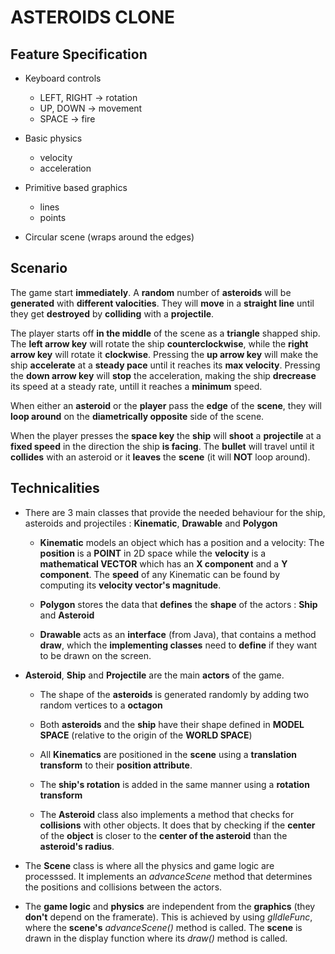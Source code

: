 ASTEROIDS CLONE
===============


Feature Specification
---------------------
* Keyboard controls
	- LEFT, RIGHT -> rotation
	- UP, DOWN -> movement
	- SPACE -> fire

* Basic physics
	- velocity
	- acceleration

* Primitive based graphics
	- lines
	- points

* Circular scene (wraps around the edges)


Scenario
--------
The game start **immediately**. A **random** number of **asteroids** 
will be **generated** with **different valocities**. They will **move** in
a **straight line** until they get **destroyed** by **colliding** with a 
**projectile**.
	
The player starts off **in the middle** of the scene as a **triangle** 
shapped ship. The **left arrow key** will rotate the ship **counterclockwise**,
while the **right arrow key** will rotate it **clockwise**. Pressing the 
**up arrow key** will make the ship **accelerate** at a **steady pace**
until it reaches its **max velocity**. Pressing the **down arrow key** will
**stop** the acceleration, making the ship **drecrease** its speed at a steady
rate, untill it reaches a **minimum** speed.

When either an **asteroid** or the **player** pass the **edge** of the 
**scene**, they will **loop around** on the **diametrically opposite** side
of the scene.

When the player presses the **space key** the **ship** will **shoot** a
**projectile** at a **fixed speed** in the direction the ship **is facing**.
The **bullet** will travel until it **collides** with an asteroid or it
**leaves** the **scene** (it will **NOT** loop around).


Technicalities
--------------

* There are 3 main classes that provide the needed behaviour for the ship,
asteroids and projectiles : **Kinematic**, **Drawable** and **Polygon**

	- **Kinematic** models an object which has a position and a velocity:
		The **position** is a **POINT** in 2D space while the **velocity** is a
		**mathematical VECTOR** which has an **X component** and a **Y component**.
		The **speed** of any Kinematic can be found by computing its **velocity
		vector's magnitude**.

	- **Polygon** stores the data that **defines** the **shape** of the actors :
	**Ship** and **Asteroid**

	- **Drawable** acts as an **interface** (from Java), that contains a method
	**draw**, which the **implementing classes** need to **define** if they want
	to be drawn on the screen.

* **Asteroid**, **Ship** and **Projectile** are the main **actors** of the game.

	- The shape of the **asteroids** is generated randomly by adding two random
	vertices to a **octagon**

	- Both **asteroids** and the **ship** have their shape defined in **MODEL SPACE**
	(relative to the origin of the **WORLD SPACE**)

	- All **Kinematics** are positioned in the **scene** using a **translation transform** to
	their **position attribute**.

	- The **ship's rotation** is added in the same manner using a **rotation transform**

	- The **Asteroid** class also implements a method that checks for **collisions**
	with other objects. It does that by checking if the **center** of the **object**
	is closer to the **center of the asteroid** than the **asteroid's radius**.

* The **Scene** class is where all the physics and game logic are processsed. It
implements an *advanceScene* method that determines the positions and collisions
between the actors.

* The **game logic** and **physics** are independent from the **graphics**
(they **don't** depend on the framerate). This is achieved by using *glIdleFunc*,
where the **scene's** *advanceScene()* method is called. The **scene** is drawn
in the display function where its *draw()* method is called.




